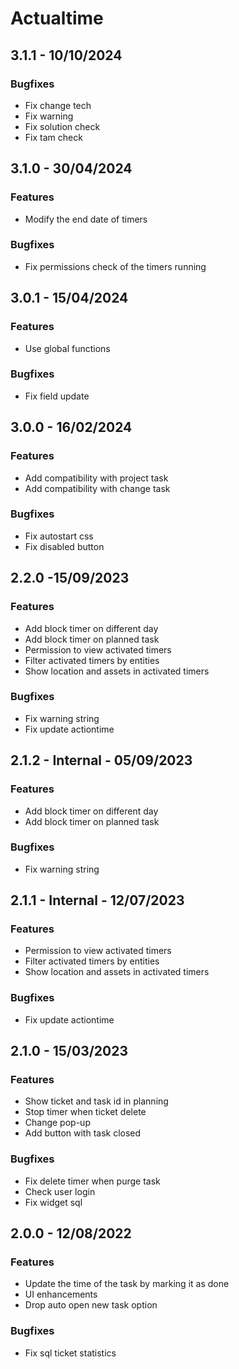 # Actualtime

## 3.1.1 - 10/10/2024
### Bugfixes
- Fix change tech
- Fix warning
- Fix solution check
- Fix tam check

## 3.1.0 - 30/04/2024
### Features
- Modify the end date of timers
### Bugfixes
- Fix permissions check of the timers running

## 3.0.1 - 15/04/2024
### Features
- Use global functions
### Bugfixes
- Fix field update

## 3.0.0 - 16/02/2024
### Features
- Add compatibility with project task
- Add compatibility with change task
### Bugfixes
- Fix autostart css
- Fix disabled button

## 2.2.0 -15/09/2023
### Features
- Add block timer on different day
- Add block timer on planned task
- Permission to view activated timers
- Filter activated timers by entities
- Show location and assets in activated timers
### Bugfixes
- Fix warning string
- Fix update actiontime

## 2.1.2 - Internal - 05/09/2023
### Features
- Add block timer on different day
- Add block timer on planned task
### Bugfixes
- Fix warning string

## 2.1.1 - Internal - 12/07/2023
### Features
- Permission to view activated timers
- Filter activated timers by entities
- Show location and assets in activated timers
### Bugfixes
- Fix update actiontime

## 2.1.0 - 15/03/2023
### Features
- Show ticket and task id in planning
- Stop timer when ticket delete
- Change pop-up
- Add button with task closed
### Bugfixes
- Fix delete timer when purge task
- Check user login
- Fix widget sql

## 2.0.0 - 12/08/2022
### Features
- Update the time of the task by marking it as done
- UI enhancements
- Drop auto open new task option
### Bugfixes
- Fix sql ticket statistics
